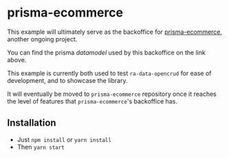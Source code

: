 # prisma-ecommerce

This example will ultimately serve as the backoffice for [prisma-ecommerce](https://github.com/Weakky/prisma-ecommerce), another ongoing project.

You can find the prisma *datamodel* used by this backoffice on the link above.

This example is currently both used to test `ra-data-opencrud` for ease of development, and to showcase the library.

It will eventually be moved to `prisma-ecommerce` repository once it reaches the level of features that `prisma-ecommerce`'s backoffice has.

## Installation

- Just `npm install` or `yarn install`
- Then `yarn start`
